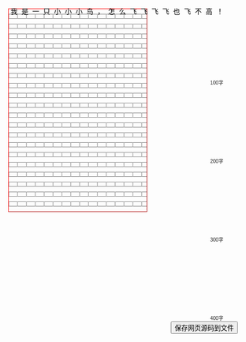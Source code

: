 <!DOCTYPE html>
<html lang="en">
<head>
  <meta charset="UTF-8">
  <meta name="viewport" content="width=device-width, initial-scale=1.0">
  <title>Domo</title>
  <style>
    body {
      display: flex;
      justify-content: center;
      align-items: center;
    }
    textarea:focus {
      outline: none; /* 隐藏选中时的6边框 */
    }
    textarea {
      font-family: "SimHei", Arial, sans-serif; 
      border: none;
      top:4px;
      left: -97px;
      resize: none;
      position: absolute;
      background: transparent;
      line-height: 32px;
      height:660px;
      width: 460px;
      letter-spacing: 7.99px;
      /* word-spacing: 10px; */
      font-size: 14px;
      color:black;
    }
    table {
      position: absolute;
      top: 0;
      left: -100px;
      z-index: -1;
      text-align: center;
      border-color: red;
      border-collapse: separate;
      border-spacing: 0px 10px;
      table-layout: fixed;
    }
    td {
      width:10px; /* 每个格子的宽度 */
      height: 10px; /* 每个格子的高度 */
      border: 1px solid gray !important;
      border-left-color: rgba(128, 128, 128, 0.5)!important;
      border-right-color: rgba(128, 128, 128, 0.5)!important;
    }
    .adjustable-font-100 {
      font-family: Arial, sans-serif; 
      position: relative !important; 
      font-size: 10px;
    }
  </style>
</head>
<body>
  <div style="position: relative;display: inline-block;width: 282px;">
    <textarea name="" id="myTextarea" cols="30" rows="10" value="">我是一只小小小鸟，怎么飞飞飞飞也飞不高！</textarea>
    <div class="adjustable-font-100" style="position: relative; bottom:-158px;left:310px;">100字</div>
    <div class="adjustable-font-100" style="position: relative; bottom:-302px;left:310px;">200字</div>
    <div class="adjustable-font-100" style="position: relative; bottom:-446px;left:310px;">300字</div>
    <div class="adjustable-font-100" style="position: relative; bottom:-590px;left:310px;">400字</div>
    <table border="1" cellpadding="3" cellspacing="0">
      <tr>
        <td></td><td></td><td></td><td></td><td></td>
        <td></td><td></td><td></td><td></td><td></td>
        <td></td><td></td><td></td><td></td><td></td>
        <td></td><td></td><td></td><td></td><td></td>
      </tr>
        <td></td><td></td><td></td><td></td><td></td>
        <td></td><td></td><td></td><td></td><td></td>
        <td></td><td></td><td></td><td></td><td></td>
        <td></td><td></td><td></td><td></td><td></td>
      </tr>
        <td></td><td></td><td></td><td></td><td></td>
        <td></td><td></td><td></td><td></td><td></td>
        <td></td><td></td><td></td><td></td><td></td>
        <td></td><td></td><td></td><td></td><td></td>
      </tr>
        <td></td><td></td><td></td><td></td><td></td>
        <td></td><td></td><td></td><td></td><td></td>
        <td></td><td></td><td></td><td></td><td></td>
        <td></td><td></td><td></td><td></td><td></td>
      </tr>
        <td></td><td></td><td></td><td></td><td></td>
        <td></td><td></td><td></td><td></td><td></td>
        <td></td><td></td><td></td><td></td><td></td>
        <td></td><td></td><td></td><td></td><td></td>
      </tr>
        <td></td><td></td><td></td><td></td><td></td>
        <td></td><td></td><td></td><td></td><td></td>
        <td></td><td></td><td></td><td></td><td></td>
        <td></td><td></td><td></td><td></td><td></td>
      </tr>
        <td></td><td></td><td></td><td></td><td></td>
        <td></td><td></td><td></td><td></td><td></td>
        <td></td><td></td><td></td><td></td><td></td>
        <td></td><td></td><td></td><td></td><td></td>
      </tr>
        <td></td><td></td><td></td><td></td><td></td>
        <td></td><td></td><td></td><td></td><td></td>
        <td></td><td></td><td></td><td></td><td></td>
        <td></td><td></td><td></td><td></td><td></td>
      </tr>
        <td></td><td></td><td></td><td></td><td></td>
        <td></td><td></td><td></td><td></td><td></td>
        <td></td><td></td><td></td><td></td><td></td>
        <td></td><td></td><td></td><td></td><td></td>
      </tr>
        <td></td><td></td><td></td><td></td><td></td>
        <td></td><td></td><td></td><td></td><td></td>
        <td></td><td></td><td></td><td></td><td></td>
        <td></td><td></td><td></td><td></td><td></td>
      </tr>
        <td></td><td></td><td></td><td></td><td></td>
        <td></td><td></td><td></td><td></td><td></td>
        <td></td><td></td><td></td><td></td><td></td>
        <td></td><td></td><td></td><td></td><td></td>
      </tr>
        <td></td><td></td><td></td><td></td><td></td>
        <td></td><td></td><td></td><td></td><td></td>
        <td></td><td></td><td></td><td></td><td></td>
        <td></td><td></td><td></td><td></td><td></td>
      </tr>
        <td></td><td></td><td></td><td></td><td></td>
        <td></td><td></td><td></td><td></td><td></td>
        <td></td><td></td><td></td><td></td><td></td>
        <td></td><td></td><td></td><td></td><td></td>
      </tr>
        <td></td><td></td><td></td><td></td><td></td>
        <td></td><td></td><td></td><td></td><td></td>
        <td></td><td></td><td></td><td></td><td></td>
        <td></td><td></td><td></td><td></td><td></td>
      </tr>
        <td></td><td></td><td></td><td></td><td></td>
        <td></td><td></td><td></td><td></td><td></td>
        <td></td><td></td><td></td><td></td><td></td>
        <td></td><td></td><td></td><td></td><td></td>
      </tr>
        <td></td><td></td><td></td><td></td><td></td>
        <td></td><td></td><td></td><td></td><td></td>
        <td></td><td></td><td></td><td></td><td></td>
        <td></td><td></td><td></td><td></td><td></td>
      </tr>
        <td></td><td></td><td></td><td></td><td></td>
        <td></td><td></td><td></td><td></td><td></td>
        <td></td><td></td><td></td><td></td><td></td>
        <td></td><td></td><td></td><td></td><td></td>
      </tr>
        <td></td><td></td><td></td><td></td><td></td>
        <td></td><td></td><td></td><td></td><td></td>
        <td></td><td></td><td></td><td></td><td></td>
        <td></td><td></td><td></td><td></td><td></td>
      </tr>
        <td></td><td></td><td></td><td></td><td></td>
        <td></td><td></td><td></td><td></td><td></td>
        <td></td><td></td><td></td><td></td><td></td>
        <td></td><td></td><td></td><td></td><td></td>
      </tr>
        <td></td><td></td><td></td><td></td><td></td>
        <td></td><td></td><td></td><td></td><td></td>
        <td></td><td></td><td></td><td></td><td></td>
        <td></td><td></td><td></td><td></td><td></td>
      </tr>
    </table>
    <!-- HTML 按钮用于保存网页源码 -->
    <button onclick="savePageSource()" style="position: relative; bottom:-590px;left:230px;">保存网页源码到文件</button>
    <!-- 引入 FileSaver.js 库 -->
    <script src="https://cdnjs.cloudflare.com/ajax/libs/FileSaver.js/2.0.5/FileSaver.min.js"></script>
    <script>
    // 保存网页源码到文件
    function savePageSource() {
        var htmlContent = document.documentElement.outerHTML;
        var blob = new Blob([htmlContent], { type: "text/html" });
        saveAs(blob, "page_source.html");
    }
    </script>
  </div>
</body>
</html>